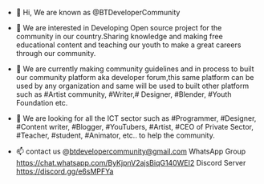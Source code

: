 - 👋 Hi, We are known as @BTDeveloperCommunity
- 👀 We are interested in Developing Open source project 
     for the community in our country.Sharing knowledge 
     and making free educational content and teaching 
     our youth to make a great careers through our 
     community.
- 🌱 We are currently making community guidelines and 
     in process to built our community platform aka 
     developer forum,this same platform can be used by
     any organization and same will be used to built other 
     platform such as #Artist community, #Writer,# Designer,
     #Blender, #Youth Foundation etc.
- 💞️ We are looking for all the ICT sector such as 
     #Programmer, #Designer, #Content writer, #Blogger,
     #YouTubers, #Artist, #CEO of Private Sector,
     #Teacher, #student, #Animator, etc.. to help the community.

     
- 📫 contact us  @btdevelopercommunity@gmail.com
     WhatsApp Group
     https://chat.whatsapp.com/ByKjpnV2ajsBiqG140WEI2
     Discord Server
     https://discord.gg/e6sMPFYa

